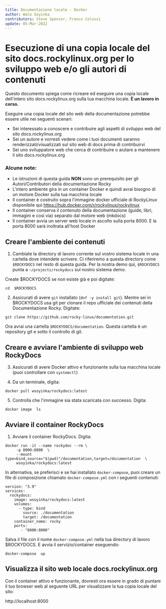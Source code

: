 ```yaml
---
title: Documentazione locale - Docker
author: Wale Soyinka
contributors: Steve Spencer, Franco Colussi
update: 05-Mar-2022
---
```


# Esecuzione di una copia locale del sito docs.rockylinux.org per lo sviluppo web e/o gli autori di contenuti

Questo documento spiega come ricreare ed eseguire una copia locale dell'intero sito docs.rockylinux.org sulla tua macchina locale. **È un lavoro in corso.**

Eseguire una copia locale del sito web della documentazione potrebbe essere utile nei seguenti scenari:

* Sei interessato a conoscere e contribuire agli aspetti di sviluppo web del sito docs.rockylinux.org
* Sei un autore e vorresti vedere come i tuoi documenti saranno renderizzati/visualizzati sul sito web di docs prima di contribuirvi
* Sei uno sviluppatore web che cerca di contribuire o aiutare a mantenere il sito docs.rockylinux.org


### Alcune note:

* Le istruzioni di questa guida **NON** sono un prerequisito per gli Autori/Contributori della documentazione Rocky
* L'intero ambiente gira in un container Docker e quindi avrai bisogno di un motore Docker sulla tua macchina locale
* Il container è costruito sopra l'immagine docker ufficiale di RockyLinux disponibile qui https://hub.docker.com/r/rockylinux/rockylinux
* Il container conserva il contenuto della documentazione (guide, libri, immagini e così via) separato dal motore web (mkdocs)
* Il container avvia un server web locale in ascolto sulla porta 8000.  E la porta 8000 sarà inoltrata all'host Docker


## Creare l'ambiente dei contenuti

1. Cambiate la directory di lavoro corrente sul vostro sistema locale in una cartella dove intendete scrivere. Ci riferiremo a questa directory come `$ROCKYDOCS` nel resto di questa guida.  Per la nostra demo qui, `$ROCKYDOCS` punta a `~/projects/rockydocs` sul nostro sistema demo.

Create $ROCKYDOCS se non esiste già e poi digitate:

```
cd  $ROCKYDOCS
```

2. Assicurati di avere `git` installato (`dnf -y install git`).  Mentre sei in $ROCKYDOCS usa git per clonare il repo ufficiale dei contenuti della Documentazione Rocky. Digitate:

```
git clone https://github.com/rocky-linux/documentation.git
```

Ora avrai una cartella `$ROCKYDOCS/documentation`. Questa cartella è un repository git e sotto il controllo di git.


## Creare e avviare l'ambiente di sviluppo web RockyDocs

3.  Assicurati di avere Docker attivo e funzionante sulla tua macchina locale (puoi controllare con `systemctl`)

4. Da un terminale, digita:

```
docker pull wsoyinka/rockydocs:latest
```

5. Controlla che l'immagine sia stata scaricata con successo. Digita:

```
docker image  ls
```

## Avviare il container RockyDocs

1. Avviare il container RockyDocs. Digita:

```
docker run -it --name rockydoc --rm \
     -p 8000:8000  \
     --mount type=bind,source="$(pwd)"/documentation,target=/documentation  \
     wsoyinka/rockydocs:latest

```


In alternativa, se preferisci e se hai installato `docker-compose`, puoi creare un file di composizione chiamato `docker-compose.yml` con i seguenti contenuti:

```
version: "3.9"
services:
  rockydocs:
    image: wsoyinka/rockydocs:latest
    volumes:
      - type: bind
        source: ./documentation
        target: /documentation
    container_name: rocky
    ports:
       - "8000:8000"

```

Salva il file con il nome `docker-compose.yml` nella tua directory di lavoro $ROCKYDOCS.  E avvia il servizio/container eseguendo:

```
docker-compose  up
```


## Visualizza il sito web locale docs.rockylinux.org

Con il container attivo e funzionante, dovresti ora essere in grado di puntare il tuo browser web al seguente URL per visualizzare la tua copia locale del sito:

http://localhost:8000
